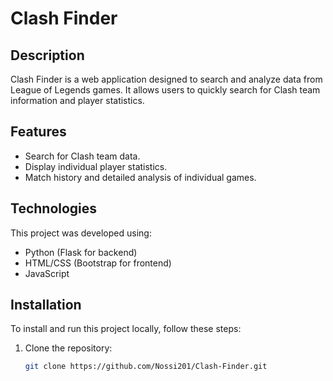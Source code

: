 # Clash Finder

## Description
Clash Finder is a web application designed to search and analyze data from League of Legends games. It allows users to quickly search for Clash team information and player statistics.

## Features
- Search for Clash team data.
- Display individual player statistics.
- Match history and detailed analysis of individual games.

## Technologies
This project was developed using:
- Python (Flask for backend)
- HTML/CSS (Bootstrap for frontend)
- JavaScript

## Installation
To install and run this project locally, follow these steps:

1. Clone the repository:
   ```bash
   git clone https://github.com/Nossi201/Clash-Finder.git
